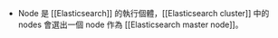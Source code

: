 - Node 是 [[Elasticsearch]] 的執行個體，[[Elasticsearch cluster]] 中的 nodes 會選出一個 node 作為 [[Elasticsearch master node]]。